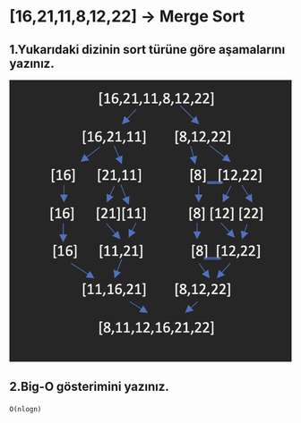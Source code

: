 # [16,21,11,8,12,22] -> Merge Sort

## 1.Yukarıdaki dizinin sort türüne göre aşamalarını yazınız.
![banner](https://github.com/burakk28/patika-veriyapilari/blob/main/merge.png)

## 2.Big-O gösterimini yazınız.

`O(nlogn)`
